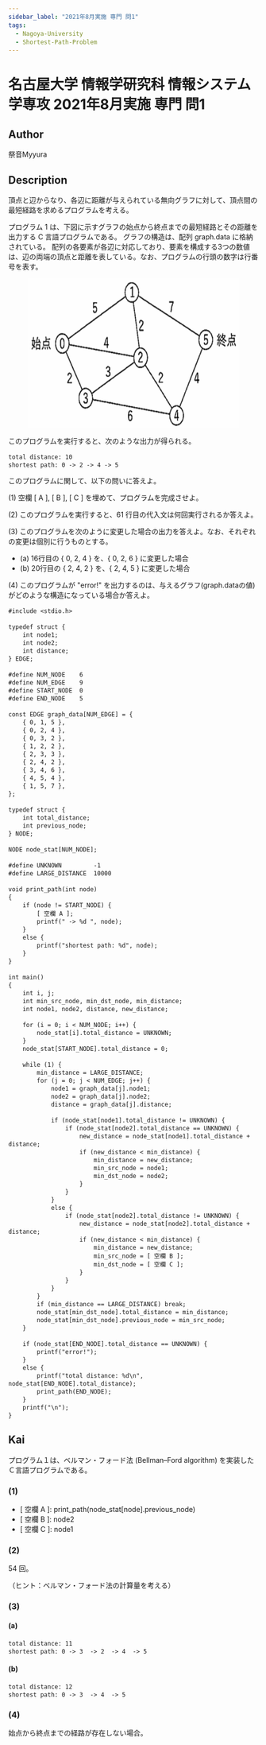 ```yaml
---
sidebar_label: "2021年8月実施 専門 問1"
tags:
  - Nagoya-University
  - Shortest-Path-Problem
---
```

# 名古屋大学 情報学研究科 情報システム学専攻 2021年8月実施 専門 問1

## **Author**
祭音Myyura

## **Description**
頂点と辺からなり、各辺に距離が与えられている無向グラフに対して、頂点間の最短経路を求めるプログラムを考える。

プログラム 1 は、下図に示すグラフの始点から終点までの最短経路とその距離を出力する C 言語プログラムである。
グラフの構造は、配列 graph.data に格納されている。
配列の各要素が各辺に対応しており、要素を構成する3つの数値は、辺の両端の頂点と距離を表している。なお、プログラムの行頭の数字は行番号を表す。

<figure style="text-align:center;">
  <img src="https://raw.githubusercontent.com/Myyura/the_kai_project_assets/main/kakomonn/nagoya_university/informatics/is_202108_senmon_1_p1.png" width="600" height="300" alt=""/>
</figure>

このプログラムを実行すると、次のような出力が得られる。

```text
total distance: 10
shortest path: 0 -> 2 -> 4 -> 5
```


このプログラムに関して、以下の問いに答えよ。

(1) 空欄 \[ A \], \[ B \], \[ C \] を埋めて、プログラムを完成させよ。

(2) このプログラムを実行すると、61 行目の代入文は何回実行されるか答えよ。

(3) このプログラムを次のように変更した場合の出力を答えよ。なお、それぞれの変更は個別に行うものとする。

- (a) 16行目の { 0, 2, 4 } を、{ 0, 2, 6 } に変更した場合
- (b) 20行目の { 2, 4, 2 } を、{ 2, 4, 5 } に変更した場合

(4) このプログラムが "error!" を出力するのは、与えるグラフ(graph.dataの値)がどのような構造になっている場合か答えよ。


```text
#include <stdio.h>

typedef struct {
    int node1;
    int node2;
    int distance;
} EDGE;

#define NUM_NODE    6
#define NUM_EDGE    9
#define START_NODE  0
#define END_NODE    5

const EDGE graph_data[NUM_EDGE] = {
    { 0, 1, 5 },
    { 0, 2, 4 },
    { 0, 3, 2 },
    { 1, 2, 2 },
    { 2, 3, 3 },
    { 2, 4, 2 },
    { 3, 4, 6 },
    { 4, 5, 4 },
    { 1, 5, 7 },
};

typedef struct {
    int total_distance;
    int previous_node;
} NODE;

NODE node_stat[NUM_NODE];

#define UNKNOWN         -1
#define LARGE_DISTANCE  10000

void print_path(int node)
{
    if (node != START_NODE) {
        [ 空欄 A ];
        printf(" -> %d ", node);
    }
    else {
        printf("shortest path: %d", node);
    }
}

int main()
{
    int i, j;
    int min_src_node, min_dst_node, min_distance;
    int node1, node2, distance, new_distance;

    for (i = 0; i < NUM_NODE; i++) {
        node_stat[i].total_distance = UNKNOWN;
    }
    node_stat[START_NODE].total_distance = 0;

    while (1) {
        min_distance = LARGE_DISTANCE;
        for (j = 0; j < NUM_EDGE; j++) {
            node1 = graph_data[j].node1;
            node2 = graph_data[j].node2;
            distance = graph_data[j].distance;

            if (node_stat[node1].total_distance != UNKNOWN) {
                if (node_stat[node2].total_distance == UNKNOWN) {
                    new_distance = node_stat[node1].total_distance + distance;
                    if (new_distance < min_distance) {
                        min_distance = new_distance;
                        min_src_node = node1;
                        min_dst_node = node2;
                    }
                }
            }
            else {
                if (node_stat[node2].total_distance != UNKNOWN) {
                    new_distance = node_stat[node2].total_distance + distance;
                    if (new_distance < min_distance) {
                        min_distance = new_distance;
                        min_src_node = [ 空欄 B ];
                        min_dst_node = [ 空欄 C ];
                    }
                }
            }
        }
        if (min_distance == LARGE_DISTANCE) break;
        node_stat[min_dst_node].total_distance = min_distance;
        node_stat[min_dst_node].previous_node = min_src_node;
    }

    if (node_stat[END_NODE].total_distance == UNKNOWN) {
        printf("error!");
    }
    else {
        printf("total distance: %d\n", node_stat[END_NODE].total_distance);
        print_path(END_NODE);
    }
    printf("\n");
}
```


## **Kai**
プログラム１は、ベルマン・フォード法 (Bellman–Ford algorithm) を実装したＣ言語プログラムである。

### (1)
- \[ 空欄 A \]: print_path(node_stat\[node\].previous_node)
- \[ 空欄 B \]: node2
- \[ 空欄 C \]: node1

### (2)
54 回。

（ヒント：ベルマン・フォード法の計算量を考える）

### (3)
#### (a)
```text
total distance: 11
shortest path: 0 -> 3  -> 2  -> 4  -> 5 
```

#### (b)
```text
total distance: 12
shortest path: 0 -> 3  -> 4  -> 5 
```

### (4)
始点から終点までの経路が存在しない場合。
